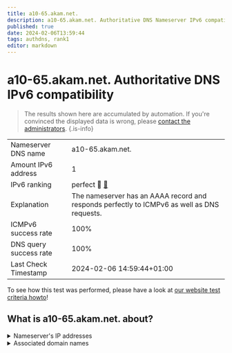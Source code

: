 ```yaml
---
title: a10-65.akam.net.
description: a10-65.akam.net. Authoritative DNS Nameserver IPv6 compatibility
published: true
date: 2024-02-06T13:59:44
tags: authdns, rank1
editor: markdown
---
```


# a10-65.akam.net. Authoritative DNS IPv6 compatibility

> The results shown here are accumulated by automation. If you're convinced the displayed data is wrong, please [contact the administrators](/howto/chat). 
{.is-info}




|   |   |
| - | - |
| Nameserver DNS name | a10-65.akam.net.
| Amount IPv6 address | 1
| IPv6 ranking | perfect :1st_place_medal: [🔗](/howto/ranking) |
| Explanation | The nameserver has an AAAA record and responds perfectly to ICMPv6 as well as DNS requests. |
| ICMPv6 success rate | 100%|
| DNS query success rate | 100% |
| Last Check Timestamp | 2024-02-06 14:59:44+01:00 |

To see how this test was performed, please have a look at [our website test criteria howto](/howto/testcriteria/authdns)!


## What is a10-65.akam.net. about?




<details>
<summary>Nameserver's IP addresses</summary>

2600:1480:d000::41

</details>



<details>
<summary>Associated domain names</summary>

weather.com

</details>

